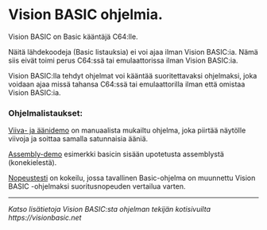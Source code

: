 # Vision BASIC ohjelmia.

Vision BASIC on Basic kääntäjä C64:lle.

Näitä lähdekoodeja (Basic listauksia) ei voi ajaa ilman Vision BASIC:ia. Nämä siis eivät toimi perus C64:ssä tai emulaattorissa ilman Vision BASIC:ia.

Vision BASIC:lla tehdyt ohjelmat voi kääntää suoritettavaksi ohjelmaksi, joka voidaan ajaa missä tahansa C64:ssä tai emulaattorilla ilman että omistaa Vision BASIC:ia.

### Ohjelmalistaukset:

[Viiva- ja äänidemo](Viiva-%20ja%20äänidemo.md) on manuaalista mukailtu ohjelma, joka piirtää näytölle viivoja ja soittaa samalla satunnaisia ääniä.

[Assembly-demo](Assembly-demo.md) esimerkki basicin sisään upotetusta assemblystä (konekielestä).

[Nopeustesti](Nopeustesti.md) on kokeilu, jossa tavallinen Basic-ohjelma on muunnettu Vision BASIC -ohjelmaksi suoritusnopeuden vertailua varten.

- - -

_Katso lisätietoja Vision BASIC:sta ohjelman tekijän kotisivuilta https://visionbasic.net_
